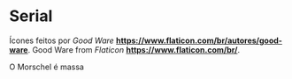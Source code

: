 # Serial

Ícones feitos por *Good Ware* **https://www.flaticon.com/br/autores/good-ware**. Good Ware from *Flaticon* **https://www.flaticon.com/br/**. 

O Morschel é massa